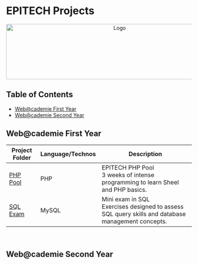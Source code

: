 # EPITECH Projects

<p align="center">
    <img src="https://upload.wikimedia.org/wikipedia/commons/f/fe/Epitech_Official_Logo.png" alt="Logo" width="600" height="150"/>
</p>

## Table of Contents
  - [Web@cademie First Year](#webcademie-first-year)
  - [Web@cademie Second Year](#webcademie-second-year)

## Web@cademie First Year

| Project Folder                    | Language/Technos | Description |
| --------------------------------  | - | -------------- |
| [PHP Pool](./Web@cademie/First_Year/PHP_Pool) | PHP | EPITECH PHP Pool <br> 3 weeks of intense programming to learn Sheel and PHP basics. |
| [SQL Exam](./Web@cademie/First_Year/Sql_Exam) | MySQL | Mini exam in SQL <br> Exercises designed to assess SQL query skills and database management concepts. |
<br>

## Web@cademie Second Year
